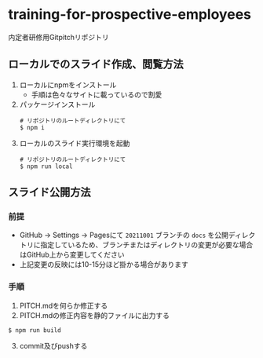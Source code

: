 # training-for-prospective-employees

内定者研修用Gitpitchリポジトリ

## ローカルでのスライド作成、閲覧方法

1. ローカルにnpmをインストール
    - 手順は色々なサイトに載っているので割愛
2. パッケージインストール
    ```
    # リポジトリのルートディレクトリにて
    $ npm i
    ```
3. ローカルのスライド実行環境を起動
    ```
    # リポジトリのルートディレクトリにて
    $ npm run local
    ```

## スライド公開方法

### 前提

- GitHub -> Settings -> Pagesにて `20211001` ブランチの `docs` を公開ディレクトリに指定しているため、ブランチまたはディレクトリの変更が必要な場合はGitHub上から変更してください
- 上記変更の反映には10-15分ほど掛かる場合があります

### 手順

1. PITCH.mdを何らか修正する
2. PITCH.mdの修正内容を静的ファイルに出力する
```
$ npm run build
```
3. commit及びpushする
